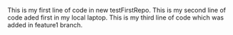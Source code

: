 This is my first line of code in new testFirstRepo.
This is my second line of code aded first in my local laptop.
This is my third line of code which was added in feature1 branch.